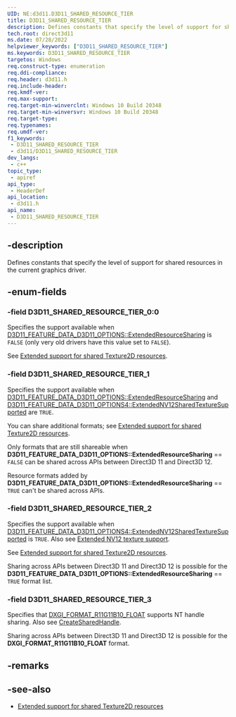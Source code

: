 ```yaml
---
UID: NE:d3d11.D3D11_SHARED_RESOURCE_TIER
title: D3D11_SHARED_RESOURCE_TIER
description: Defines constants that specify the level of support for shared resources in the current graphics driver
tech.root: direct3d11
ms.date: 07/28/2022
helpviewer_keywords: ["D3D11_SHARED_RESOURCE_TIER"]
ms.keywords: D3D11_SHARED_RESOURCE_TIER
targetos: Windows
req.construct-type: enumeration
req.ddi-compliance: 
req.header: d3d11.h
req.include-header: 
req.kmdf-ver: 
req.max-support: 
req.target-min-winverclnt: Windows 10 Build 20348
req.target-min-winversvr: Windows 10 Build 20348
req.target-type: 
req.typenames: 
req.umdf-ver: 
f1_keywords:
 - D3D11_SHARED_RESOURCE_TIER
 - d3d11/D3D11_SHARED_RESOURCE_TIER
dev_langs:
 - c++
topic_type:
 - apiref
api_type:
 - HeaderDef
api_location:
 - d3d11.h
api_name:
 - D3D11_SHARED_RESOURCE_TIER
---
```


## -description

Defines constants that specify the level of support for shared resources in the current graphics driver.

## -enum-fields

### -field D3D11_SHARED_RESOURCE_TIER_0:0

Specifies the support available when [D3D11_FEATURE_DATA_D3D11_OPTIONS::ExtendedResourceSharing](./ns-d3d11-d3d11_feature_data_d3d11_options.md) is `FALSE` (only very old drivers have this value set to `FALSE`).

See [Extended support for shared Texture2D resources](/windows/win32/direct3d11/direct3d-11-1-features#extended-support-for-shared-texture2d-resources).

### -field D3D11_SHARED_RESOURCE_TIER_1

Specifies the support available when [D3D11_FEATURE_DATA_D3D11_OPTIONS::ExtendedResourceSharing](./ns-d3d11-d3d11_feature_data_d3d11_options.md) and [D3D11_FEATURE_DATA_D3D11_OPTIONS4::ExtendedNV12SharedTextureSupported](/windows/win32/api/d3d11_4/ns-d3d11_4-d3d11_feature_data_d3d11_options4) are `TRUE`.

You can share additional formats; see [Extended support for shared Texture2D resources](/windows/win32/direct3d11/direct3d-11-1-features#extended-support-for-shared-texture2d-resources).

Only formats that are still shareable when **D3D11_FEATURE_DATA_D3D11_OPTIONS::ExtendedResourceSharing** == `FALSE` can be shared across APIs between Direct3D 11 and Direct3D 12.

Resource formats added by **D3D11_FEATURE_DATA_D3D11_OPTIONS::ExtendedResourceSharing** == `TRUE` can't be shared across APIs.

### -field D3D11_SHARED_RESOURCE_TIER_2

Specifies the support available when [D3D11_FEATURE_DATA_D3D11_OPTIONS4::ExtendedNV12SharedTextureSupported](../d3d11_4/ns-d3d11_4-d3d11_feature_data_d3d11_options4.md) is `TRUE`. Also see [Extended NV12 texture support](/windows/win32/direct3d11/direct3d-11-4-features#extended-nv12-texture-support).

See [Extended support for shared Texture2D resources](/windows/win32/direct3d11/direct3d-11-1-features#extended-support-for-shared-texture2d-resources).

Sharing across APIs between Direct3D 11 and Direct3D 12 is possible for the **D3D11_FEATURE_DATA_D3D11_OPTIONS::ExtendedResourceSharing** == `TRUE` format list.

### -field D3D11_SHARED_RESOURCE_TIER_3

Specifies that [DXGI_FORMAT_R11G11B10_FLOAT](../dxgiformat/ne-dxgiformat-dxgi_format.md) supports NT handle sharing. Also see [CreateSharedHandle](../dxgi1_2/nf-dxgi1_2-idxgiresource1-createsharedhandle.md).

Sharing across APIs between Direct3D 11 and Direct3D 12 is possible for the **DXGI_FORMAT_R11G11B10_FLOAT** format.

## -remarks

## -see-also

* [Extended support for shared Texture2D resources](/windows/win32/direct3d11/direct3d-11-1-features#extended-support-for-shared-texture2d-resources)
